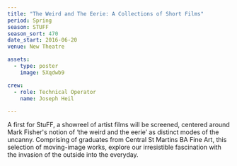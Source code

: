 ```yaml
---
title: "The Weird and The Eerie: A Collections of Short Films"
period: Spring
season: STUFF
season_sort: 470
date_start: 2016-06-20
venue: New Theatre

assets:
  - type: poster
    image: 5Xqdwb9

crew:
  - role: Technical Operator 
    name: Joseph Heil 

---
```


A first for StuFF, a showreel of artist films will be screened, centered around Mark Fisher's notion of ‘the weird and the eerie’ as distinct modes of the uncanny. Comprising of graduates from Central St Martins BA Fine Art, this selection of moving-image works, explore our irresistible fascination with the invasion of the outside into the everyday.
